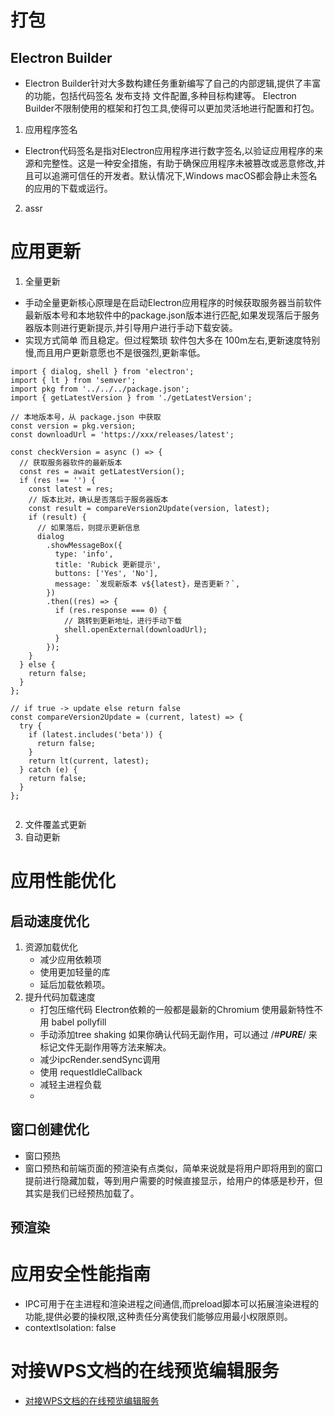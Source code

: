 # 打包
## Electron Builder
* Electron Builder针对大多数构建任务重新编写了自己的内部逻辑,提供了丰富的功能，包括代码签名 发布支持 文件配置,多种目标构建等。 Electron Builder不限制使用的框架和打包工具,使得可以更加灵活地进行配置和打包。
1. 应用程序签名
* Electron代码签名是指对Electron应用程序进行数字签名,以验证应用程序的来源和完整性。这是一种安全措施，有助于确保应用程序未被篡改或恶意修改,并且可以追溯可信任的开发者。默认情况下,Windows macOS都会静止未签名的应用的下载或运行。

2. assr

# 应用更新
1. 全量更新
* 手动全量更新核心原理是在启动Electron应用程序的时候获取服务器当前软件最新版本号和本地软件中的package.json版本进行匹配,如果发现落后于服务器版本则进行更新提示,并引导用户进行手动下载安装。
* 实现方式简单 而且稳定。但过程繁琐 软件包大多在 100m左右,更新速度特别慢,而且用户更新意愿也不是很强烈,更新率低。
```
import { dialog, shell } from 'electron';
import { lt } from 'semver';
import pkg from '../../../package.json';
import { getLatestVersion } from './getLatestVersion';

// 本地版本号，从 package.json 中获取
const version = pkg.version;
const downloadUrl = 'https://xxx/releases/latest';

const checkVersion = async () => {
  // 获取服务器软件的最新版本
  const res = await getLatestVersion();
  if (res !== '') {
    const latest = res;
    // 版本比对，确认是否落后于服务器版本
    const result = compareVersion2Update(version, latest);
    if (result) {
      // 如果落后，则提示更新信息
      dialog
        .showMessageBox({
          type: 'info',
          title: 'Rubick 更新提示',
          buttons: ['Yes', 'No'],
          message: `发现新版本 v${latest}，是否更新？`,
        })
        .then((res) => {
          if (res.response === 0) {
            // 跳转到更新地址，进行手动下载
            shell.openExternal(downloadUrl);
          }
        });
    }
  } else {
    return false;
  }
};

// if true -> update else return false
const compareVersion2Update = (current, latest) => {
  try {
    if (latest.includes('beta')) {
      return false;
    }
    return lt(current, latest);
  } catch (e) {
    return false;
  }
};


```
2. 文件覆盖式更新
3. 自动更新

# 应用性能优化
##  启动速度优化
1. 资源加载优化
    - 减少应用依赖项
    - 使用更加轻量的库  
    - 延后加载依赖项。
2. 提升代码加载速度
    - 打包压缩代码  Electron依赖的一般都是最新的Chromium  使用最新特性不用 babel pollyfill
    - 手动添加tree shaking  如果你确认代码无副作用，可以通过 /*#__PURE__*/ 来标记文件无副作用等方法来解决。
    - 减少ipcRender.sendSync调用
    - 使用 requestIdleCallback
    - 减轻主进程负载
    - 
## 窗口创建优化
- 窗口预热
- 窗口预热和前端页面的预渲染有点类似，简单来说就是将用户即将用到的窗口提前进行隐藏加载，等到用户需要的时候直接显示，给用户的体感是秒开，但其实是我们已经预热加载了。
## 预渲染

# 应用安全性能指南
* IPC可用于在主进程和渲染进程之间通信,而preload脚本可以拓展渲染进程的功能,提供必要的操权限,这种责任分离使我们能够应用最小权限原则。
* contextIsolation: false

# 对接WPS文档的在线预览编辑服务
* [对接WPS文档的在线预览编辑服务](https://www.jianshu.com/p/48711ed1097e)